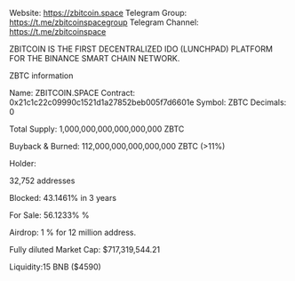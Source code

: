 Website: https://zbitcoin.space
Telegram Group: https://t.me/zbitcoinspacegroup
Telegram Channel: https://t.me/zbitcoinspace

ZBITCOIN IS THE FIRST DECENTRALIZED IDO (LUNCHPAD) PLATFORM FOR THE BINANCE SMART CHAIN NETWORK.



ZBTC information

Name: ZBITCOIN.SPACE
Contract: 0x21c1c22c09990c1521d1a27852beb005f7d6601e
Symbol: ZBTC
Decimals: 0

Total Supply:
1,000,000,000,000,000,000 ZBTC

Buyback & Burned: 112,000,000,000,000,000 ZBTC (>11%)

Holder: 

32,752 addresses

Blocked: 	43.1461% in 3 years

For Sale: 56.1233% %

Airdrop: 1 % for 12 million address.

Fully diluted Market Cap:
$717,319,544.21

Liquidity:15 BNB ($4590)



